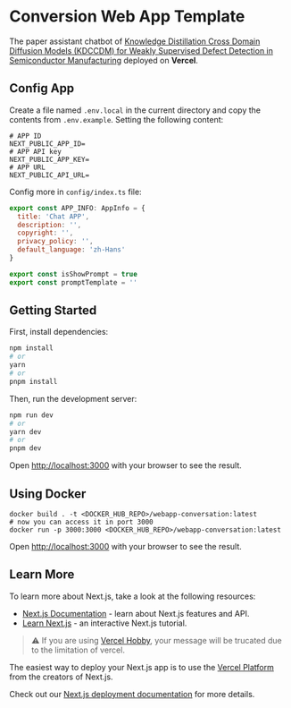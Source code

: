 # Conversion Web App Template
The paper assistant chatbot of [Knowledge Distillation Cross Domain Diffusion Models (KDCCDM) for Weakly Supervised Defect Detection in Semiconductor Manufacturing](https://yfyangd.github.io/KDCDDM/) deployed on **Vercel**.

## Config App
Create a file named `.env.local` in the current directory and copy the contents from `.env.example`. Setting the following content:
```
# APP ID
NEXT_PUBLIC_APP_ID=
# APP API key
NEXT_PUBLIC_APP_KEY=
# APP URL
NEXT_PUBLIC_API_URL=
```

Config more in `config/index.ts` file:   
```js
export const APP_INFO: AppInfo = {
  title: 'Chat APP',
  description: '',
  copyright: '',
  privacy_policy: '',
  default_language: 'zh-Hans'
}

export const isShowPrompt = true
export const promptTemplate = ''
```

## Getting Started
First, install dependencies:
```bash
npm install
# or
yarn
# or
pnpm install
```

Then, run the development server:

```bash
npm run dev
# or
yarn dev
# or
pnpm dev
```
Open [http://localhost:3000](http://localhost:3000) with your browser to see the result.

## Using Docker

```
docker build . -t <DOCKER_HUB_REPO>/webapp-conversation:latest
# now you can access it in port 3000
docker run -p 3000:3000 <DOCKER_HUB_REPO>/webapp-conversation:latest
```

Open [http://localhost:3000](http://localhost:3000) with your browser to see the result.

## Learn More

To learn more about Next.js, take a look at the following resources:

- [Next.js Documentation](https://nextjs.org/docs) - learn about Next.js features and API.
- [Learn Next.js](https://nextjs.org/learn) - an interactive Next.js tutorial.

> ⚠️ If you are using [Vercel Hobby](https://vercel.com/pricing), your message will be trucated due to the limitation of vercel.


The easiest way to deploy your Next.js app is to use the [Vercel Platform](https://vercel.com/new?utm_medium=default-template&filter=next.js&utm_source=create-next-app&utm_campaign=create-next-app-readme) from the creators of Next.js.

Check out our [Next.js deployment documentation](https://nextjs.org/docs/deployment) for more details.
